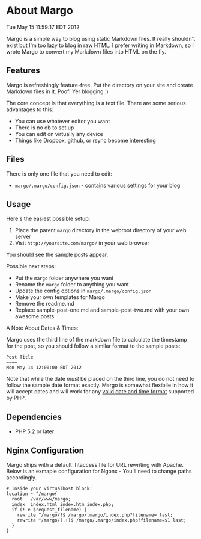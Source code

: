 About Margo
====
Tue May 15 11:59:17 EDT 2012

Margo is a simple way to blog using static Markdown files. It really shouldn't exist but I'm too lazy to blog in raw HTML. I prefer writing in Markdown, so I wrote Margo to convert my Markdown files into HTML on the fly.

Features
----

Margo is refreshingly feature-free. Put the directory on your site and create Markdown files in it. Poof! Yer blogging :)

The core concept is that everything is a text file. There are some serious advantages to this:

* You can use whatever editor you want
* There is no db to set up
* You can edit on virtually any device
* Things like Dropbox, github, or rsync become interesting

Files
----

There is only one file that you need to edit:

* `margo/.margo/config.json` - contains various settings for your blog

Usage
----

Here's the easiest possible setup:

1. Place the parent `margo` directory in the webroot directory of your web server
1. Visit `http://yoursite.com/margo/` in your web browser

You should see the sample posts appear.

Possible next steps:

* Put the `margo` folder anywhere you want
* Rename the `margo` folder to anything you want
* Update the config options in `margo/.margo/config.json`
* Make your own templates for Margo
* Remove the readme.md
* Replace sample-post-one.md and sample-post-two.md with your own awesome posts

A Note About Dates & Times:

Margo uses the third line of the markdown file to calculate the timestamp for the post, so you should follow a similar format to the sample posts:

    Post Title
    ====
    Mon May 14 12:00:00 EDT 2012

Note that while the date *must* be placed on the third line, you do not need to follow the sample date format exactly. Margo is somewhat flexibile in how it will accept dates and will work for any [valid date and time format](http://us.php.net/manual/en/datetime.formats.php) supported by PHP.

Dependencies
----

* PHP 5.2 or later

Nginx Configuration
----

Margo ships with a default .htaccess file for URL rewriting with Apache. Below is an exmaple configuration for Ngonx - You'll need to change paths accordingly.

    # Inside your virtualhost block:
    location ~ ^/margo{
      root   /var/www/margo;
      index  index.html index.htm index.php;
      if (!-e $request_filename) {
        rewrite ^/margo/?$ /margo/.margo/index.php?filename= last;
        rewrite ^/margo/(.+)$ /margo/.margo/index.php?filename=$1 last;
      }
    }

